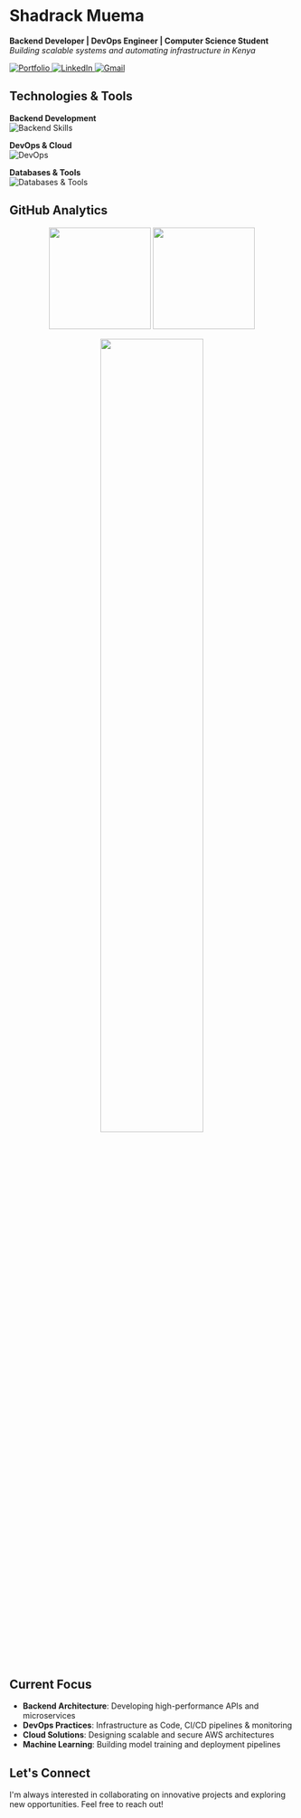 # Shadrack Muema

<p align="left">
  <strong>Backend Developer | DevOps Engineer | Computer Science Student</strong><br>
  <em>Building scalable systems and automating infrastructure in Kenya</em>
</p>

<p align="left">
  <a href="https://shadrack-mutinda.vercel.app/">
    <img src="https://img.shields.io/badge/Portfolio-FF5722?style=for-the-badge&logo=todoist&logoColor=white" alt="Portfolio" />
  </a>
  <a href="https://www.linkedin.com/in/shadrack-mutinda-2b5813239">
    <img src="https://img.shields.io/badge/LinkedIn-0077B5?style=for-the-badge&logo=linkedin&logoColor=white" alt="LinkedIn" />
  </a>
  <a href="mailto:mutinda.shadrack20@gmail.com">
    <img src="https://img.shields.io/badge/Gmail-D14836?style=for-the-badge&logo=gmail&logoColor=white" alt="Gmail" />
  </a>
</p>

## Technologies & Tools

<p align="left">
  <strong>Backend Development</strong><br>
  <img src="https://skillicons.dev/icons?i=python,django,flask,nodejs,express" alt="Backend Skills" />
</p>

<p align="left">
  <strong>DevOps & Cloud</strong><br>
  <img src="https://skillicons.dev/icons?i=docker,kubernetes,aws,githubactions,linux,jenkins" alt="DevOps" />
</p>

<p align="left">
  <strong>Databases & Tools</strong><br>
  <img src="https://skillicons.dev/icons?i=mysql,mongodb,postgresql,git,vscode,pycharm" alt="Databases & Tools" />
</p>

## GitHub Analytics

<p align="center">
  <img height="180em" src="https://github-readme-stats.vercel.app/api?username=ShadrackMwema&show_icons=true&theme=tokyonight&hide_border=true&include_all_commits=true&count_private=true" />
  <img height="180em" src="https://github-readme-stats.vercel.app/api/top-langs/?username=ShadrackMwema&layout=compact&theme=tokyonight&hide_border=true" />
</p>

<p align="center">
  <img width="60%" src="https://streak-stats.demolab.com?user=ShadrackMwema&theme=tokyonight&hide_border=true" />
</p>

## Current Focus

- **Backend Architecture**: Developing high-performance APIs and microservices
- **DevOps Practices**: Infrastructure as Code, CI/CD pipelines & monitoring
- **Cloud Solutions**: Designing scalable and secure AWS architectures
- **Machine Learning**: Building model training and deployment pipelines

## Let's Connect

I'm always interested in collaborating on innovative projects and exploring new opportunities. Feel free to reach out!
